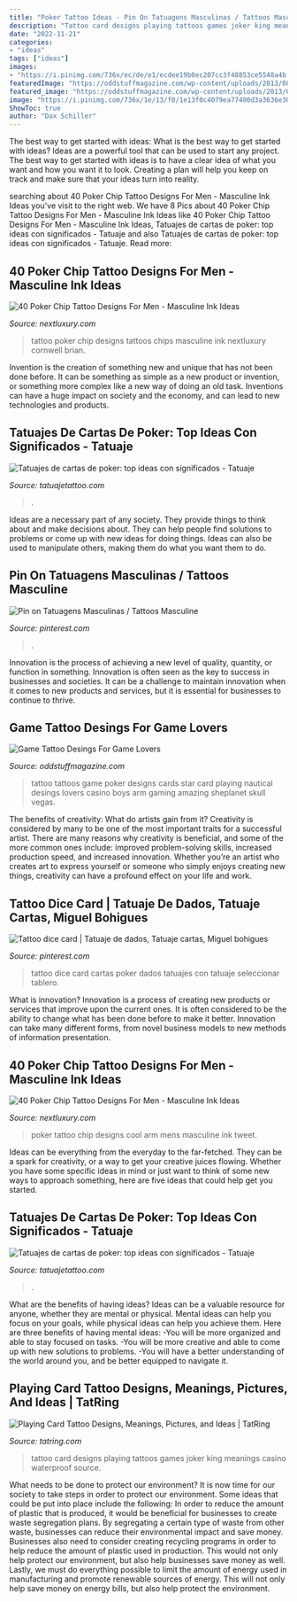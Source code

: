 ```yaml
---
title: "Poker Tattoo Ideas - Pin On Tatuagens Masculinas / Tattoos Masculine"
description: "Tattoo card designs playing tattoos games joker king meanings casino waterproof source"
date: "2022-11-21"
categories:
- "ideas"
tags: ["ideas"]
images:
- "https://i.pinimg.com/736x/ec/de/e1/ecdee19b0ec207cc3f48853ce5548a4b.jpg"
featuredImage: "https://oddstuffmagazine.com/wp-content/uploads/2013/08/Games-Tattoos-22.jpg"
featured_image: "https://oddstuffmagazine.com/wp-content/uploads/2013/08/Games-Tattoos-22.jpg"
image: "https://i.pinimg.com/736x/1e/13/f0/1e13f0c4079ea77400d3a3636e30eb6a.jpg"
ShowToc: true
author: "Dax Schiller"
---
```



The best way to get started with ideas: What is the best way to get started with ideas?
Ideas are a powerful tool that can be used to start any project. The best way to get started with ideas is to have a clear idea of what you want and how you want it to look. Creating a plan will help you keep on track and make sure that your ideas turn into reality.

	

		
searching about 40 Poker Chip Tattoo Designs For Men - Masculine Ink Ideas you've visit to the right web. We have 8 Pics about 40 Poker Chip Tattoo Designs For Men - Masculine Ink Ideas like 40 Poker Chip Tattoo Designs For Men - Masculine Ink Ideas, Tatuajes de cartas de poker: top ideas con significados - Tatuaje and also Tatuajes de cartas de poker: top ideas con significados - Tatuaje. Read more:
		
    
## 40 Poker Chip Tattoo Designs For Men - Masculine Ink Ideas

<img loading=lazy src="http://nextluxury.com/wp-content/uploads/poker-chip-tattoo-designs-for-men.jpg" onerror="this.onerror=null;this.src='https://tse4.mm.bing.net/th?id=OIP.Icac9-ImKshk28UcGUAcsgHaDA&amp;pid=15.1';" alt="40 Poker Chip Tattoo Designs For Men - Masculine Ink Ideas">

_Source: nextluxury.com_

>tattoo poker chip designs tattoos chips masculine ink nextluxury cornwell brian. 

	

Invention is the creation of something new and unique that has not been done before. It can be something as simple as a new product or invention, or something more complex like a new way of doing an old task. Inventions can have a huge impact on society and the economy, and can lead to new technologies and products.

    
## Tatuajes De Cartas De Poker: Top Ideas Con Significados - Tatuaje

<img loading=lazy src="https://tatuajetattoo.com/wp-content/uploads/2020/07/ace-of-spades-tattoo-rose-by-estepa_tattoo.jpg?189db0&amp;189db0" onerror="this.onerror=null;this.src='https://tse2.mm.bing.net/th?id=OIP.1MtA63I_nP4_btE8dxkdCgHaIu&amp;pid=15.1';" alt="Tatuajes de cartas de poker: top ideas con significados - Tatuaje">

_Source: tatuajetattoo.com_

>. 

	

Ideas are a necessary part of any society. They provide things to think about and make decisions about. They can help people find solutions to problems or come up with new ideas for doing things. Ideas can also be used to manipulate others, making them do what you want them to do.

    
## Pin On Tatuagens Masculinas / Tattoos Masculine

<img loading=lazy src="https://i.pinimg.com/736x/ec/de/e1/ecdee19b0ec207cc3f48853ce5548a4b.jpg" onerror="this.onerror=null;this.src='https://tse2.mm.bing.net/th?id=OIP.Ht1C9snD6bCoO2X5sIZESQHaNM&amp;pid=15.1';" alt="Pin on Tatuagens Masculinas / Tattoos Masculine">

_Source: pinterest.com_

>. 

	

Innovation is the process of achieving a new level of quality, quantity, or function in something. Innovation is often seen as the key to success in businesses and societies. It can be a challenge to maintain innovation when it comes to new products and services, but it is essential for businesses to continue to thrive.

    
## Game Tattoo Desings For Game Lovers

<img loading=lazy src="https://oddstuffmagazine.com/wp-content/uploads/2013/08/Games-Tattoos-22.jpg" onerror="this.onerror=null;this.src='https://tse3.mm.bing.net/th?id=OIP.P_F2HdbQdMCnc6CHI4ycpQHaGV&amp;pid=15.1';" alt="Game Tattoo Desings For Game Lovers">

_Source: oddstuffmagazine.com_

>tattoo tattoos game poker designs cards star card playing nautical desings lovers casino boys arm gaming amazing sheplanet skull vegas. 

	

The benefits of creativity: What do artists gain from it?
Creativity is considered by many to be one of the most important traits for a successful artist. There are many reasons why creativity is beneficial, and some of the more common ones include: improved problem-solving skills, increased production speed, and increased innovation. Whether you’re an artist who creates art to express yourself or someone who simply enjoys creating new things, creativity can have a profound effect on your life and work.

    
## Tattoo Dice Card | Tatuaje De Dados, Tatuaje Cartas, Miguel Bohigues

<img loading=lazy src="https://i.pinimg.com/736x/1e/13/f0/1e13f0c4079ea77400d3a3636e30eb6a.jpg" onerror="this.onerror=null;this.src='https://tse4.mm.bing.net/th?id=OIP.-lLUTvbvIlzZJx83WRQd7gDWEj&amp;pid=15.1';" alt="Tattoo dice card | Tatuaje de dados, Tatuaje cartas, Miguel bohigues">

_Source: pinterest.com_

>tattoo dice card cartas poker dados tatuajes con tatuaje seleccionar tablero. 

	

What is innovation?
Innovation is a process of creating new products or services that improve upon the current ones. It is often considered to be the ability to change what has been done before to make it better. Innovation can take many different forms, from novel business models to new methods of information presentation.

    
## 40 Poker Chip Tattoo Designs For Men - Masculine Ink Ideas

<img loading=lazy src="http://nextluxury.com/wp-content/uploads/mens-cool-poker-chip-tattoo-ideas-on-upper-arm.jpg" onerror="this.onerror=null;this.src='https://tse1.mm.bing.net/th?id=OIP.ZqNqLs-3mo3RDqxsSfg0NQHaF-&amp;pid=15.1';" alt="40 Poker Chip Tattoo Designs For Men - Masculine Ink Ideas">

_Source: nextluxury.com_

>poker tattoo chip designs cool arm mens masculine ink tweet. 

	

Ideas can be everything from the everyday to the far-fetched. They can be a spark for creativity, or a way to get your creative juices flowing. Whether you have some specific ideas in mind or just want to think of some new ways to approach something, here are five ideas that could help get you started.

    
## Tatuajes De Cartas De Poker: Top Ideas Con Significados - Tatuaje

<img loading=lazy src="https://tatuajetattoo.com/wp-content/uploads/2020/07/Poker-Cards-Tattoo-On-Forearm-by-Pxa-Body-Art-1.jpg" onerror="this.onerror=null;this.src='https://tse2.mm.bing.net/th?id=OIP.PO4KPuHZAiQ1yJHH69MmSgHaJ4&amp;pid=15.1';" alt="Tatuajes de cartas de poker: top ideas con significados - Tatuaje">

_Source: tatuajetattoo.com_

>. 

	

What are the benefits of having ideas?
Ideas can be a valuable resource for anyone, whether they are mental or physical. Mental ideas can help you focus on your goals, while physical ideas can help you achieve them. Here are three benefits of having mental ideas: 
-You will be more organized and able to stay focused on tasks. 
-You will be more creative and able to come up with new solutions to problems. 
-You will have a better understanding of the world around you, and be better equipped to navigate it.

    
## Playing Card Tattoo Designs, Meanings, Pictures, And Ideas | TatRing

<img loading=lazy src="https://usercontent1.hubstatic.com/6642038_f520.jpg" onerror="this.onerror=null;this.src='https://tse2.mm.bing.net/th?id=OIP.Y14VW390SiG8BZLkmlEVkQHaIG&amp;pid=15.1';" alt="Playing Card Tattoo Designs, Meanings, Pictures, and Ideas | TatRing">

_Source: tatring.com_

>tattoo card designs playing tattoos games joker king meanings casino waterproof source. 

	

What needs to be done to protect our environment?
It is now time for our society to take steps in order to protect our environment. Some ideas that could be put into place include the following:
In order to reduce the amount of plastic that is produced, it would be beneficial for businesses to create waste segregation plans. By segregating a certain type of waste from other waste, businesses can reduce their environmental impact and save money. Businesses also need to consider creating recycling programs in order to help reduce the amount of plastic used in production. This would not only help protect our environment, but also help businesses save money as well. Lastly, we must do everything possible to limit the amount of energy used in manufacturing and promote renewable sources of energy. This will not only help save money on energy bills, but also help protect the environment.

